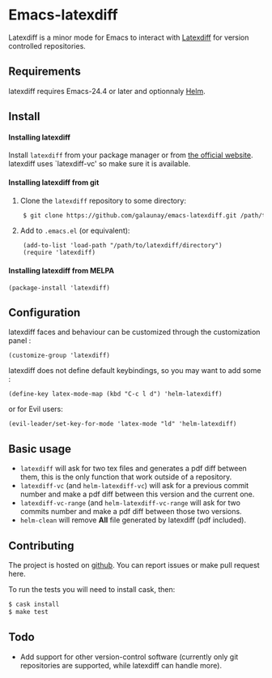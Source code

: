 # Emacs-latexdiff

Latexdiff is a minor mode for Emacs to interact with [Latexdiff](https://github.com/ftilmann/latexdiff) for version controlled
repositories.

## Requirements
latexdiff requires Emacs-24.4 or later
and optionnaly [Helm](https://github.com/emacs-helm/helm).

## Install

#### Installing latexdiff
Install `latexdiff` from your package manager or from
[the official website](https://github.com/ftilmann/latexdiff).
latexdiff uses `latexdiff-vc' so make sure it is available.

#### Installing latexdiff from git
  1. Clone the `latexdiff` repository to some directory:

```bash
    $ git clone https://github.com/galaunay/emacs-latexdiff.git /path/to/latexdiff/directory
```

  2. Add to `.emacs.el` (or equivalent):

```elisp
    (add-to-list 'load-path "/path/to/latexdiff/directory")
    (require 'latexdiff)
```

#### Installing latexdiff from MELPA

```elisp
(package-install 'latexdiff)
```

## Configuration
latexdiff faces and behaviour can be customized through the customization panel :

```elisp
(customize-group 'latexdiff)
```

latexdiff does not define default keybindings, so you may want to add
some :

```elisp
(define-key latex-mode-map (kbd "C-c l d") 'helm-latexdiff)
```

or for Evil users:

```elisp
(evil-leader/set-key-for-mode 'latex-mode "ld" 'helm-latexdiff)
```

## Basic usage

 - `latexdiff` will ask for two tex files and generates a pdf diff between them, this is the only function that work outside of a repository.
 - `latexdiff-vc` (and `helm-latexdiff-vc`) will ask for a previous commit number and make a pdf diff between this version and the current one.
 - `latexdiff-vc-range` (and `helm-latexdiff-vc-range` will ask for two commits number and make a pdf diff between those two versions.
 - `helm-clean` will remove **All** file generated by latexdiff (pdf included).

## Contributing
The project is hosted on [github](https://github.com/galaunay/emacs-latexdiff).
You can report issues or make pull request here.

To run the tests you will need to install cask, then:

```bash
$ cask install
$ make test
```

## Todo
 - Add support for other version-control software (currently only git repositories are supported, while latexdiff can handle more).
